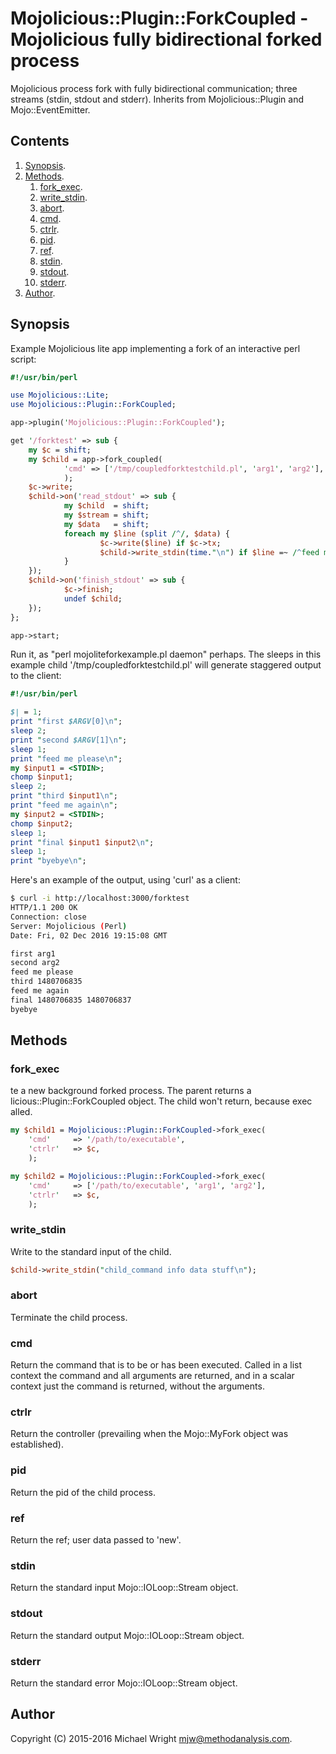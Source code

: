 # Mojolicious::Plugin::ForkCoupled - Mojolicious fully bidirectional forked process

Mojolicious process fork with fully bidirectional communication; three streams
(stdin, stdout and stderr). Inherits from Mojolicious::Plugin and
Mojo::EventEmitter.

## Contents

1. [Synopsis](#synopsis).
2. [Methods](#methods).
   1. [fork_exec](#fork_exec).
   2. [write_stdin](#write_stdin).
   3. [abort](#abort).
   4. [cmd](#cmd).
   5. [ctrlr](#ctrlr).
   6. [pid](#pid).
   7. [ref](#ref).
   8. [stdin](#stdin).
   9. [stdout](#stdout).
   10. [stderr](#stderr).
3. [Author](#author).

## Synopsis

Example Mojolicious lite app implementing a fork of an interactive perl
script:

```perl
#!/usr/bin/perl

use Mojolicious::Lite;
use Mojolicious::Plugin::ForkCoupled;

app->plugin('Mojolicious::Plugin::ForkCoupled');

get '/forktest' => sub {
    my $c = shift;
    my $child = app->fork_coupled(
            'cmd' => ['/tmp/coupledforktestchild.pl', 'arg1', 'arg2'],
            );
    $c->write;
    $child->on('read_stdout' => sub {
            my $child  = shift;
            my $stream = shift;
            my $data   = shift;
            foreach my $line (split /^/, $data) {
                    $c->write($line) if $c->tx;
                    $child->write_stdin(time."\n") if $line =~ /^feed me/;
            }
    });
    $child->on('finish_stdout' => sub {
            $c->finish;
            undef $child;
    });
};

app->start;
```

Run it, as "perl mojoliteforkexample.pl daemon" perhaps. The sleeps in
this example child '/tmp/coupledforktestchild.pl' will generate
staggered output to the client:

```perl
#!/usr/bin/perl

$| = 1;
print "first $ARGV[0]\n";
sleep 2;
print "second $ARGV[1]\n";
sleep 1;
print "feed me please\n";
my $input1 = <STDIN>;
chomp $input1;
sleep 2;
print "third $input1\n";
print "feed me again\n";
my $input2 = <STDIN>;
chomp $input2;
sleep 1;
print "final $input1 $input2\n";
sleep 1;
print "byebye\n";
```

Here's an example of the output, using 'curl' as a client:

```sh
$ curl -i http://localhost:3000/forktest
HTTP/1.1 200 OK
Connection: close
Server: Mojolicious (Perl)
Date: Fri, 02 Dec 2016 19:15:08 GMT

first arg1
second arg2
feed me please
third 1480706835
feed me again
final 1480706835 1480706837
byebye
```

## Methods

### fork_exec

te a new background forked process. The parent returns a
licious::Plugin::ForkCoupled object. The child won't return, because exec
alled.

```perl
my $child1 = Mojolicious::Plugin::ForkCoupled->fork_exec(
    'cmd'     => '/path/to/executable',
    'ctrlr'   => $c,
    );
```

```perl
my $child2 = Mojolicious::Plugin::ForkCoupled->fork_exec(
    'cmd'     => ['/path/to/executable', 'arg1', 'arg2'],
    'ctrlr'   => $c,
    );
```

### write_stdin

Write to the standard input of the child.

```perl
$child->write_stdin("child_command info data stuff\n");
```

### abort

Terminate the child process.

### cmd

Return the command that is to be or has been executed. Called in a list
context the command and all arguments are returned, and in a scalar context
just the command is returned, without the arguments.

### ctrlr

Return the controller (prevailing when the Mojo::MyFork object was
established).

### pid

Return the pid of the child process.

### ref

Return the ref; user data passed to 'new'.

### stdin

Return the standard input Mojo::IOLoop::Stream object.

### stdout

Return the standard output Mojo::IOLoop::Stream object.

### stderr

Return the standard error Mojo::IOLoop::Stream object.

## Author

Copyright (C) 2015-2016 Michael Wright <mjw@methodanalysis.com>.
